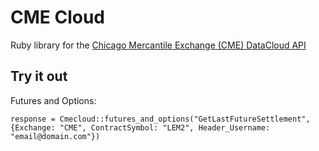 CME Cloud
=========

Ruby library for the [Chicago Mercantile Exchange (CME) DataCloud API](http://www.cmedatacloud.com/)

## Try it out

Futures and Options:    

    response = Cmecloud::futures_and_options("GetLastFutureSettlement", {Exchange: "CME", ContractSymbol: "LEM2", Header_Username: "email@domain.com"})